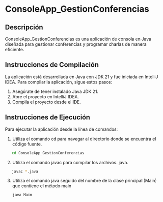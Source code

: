 # ConsoleApp_GestionConferencias

## Descripción

ConsoleApp_GestionConferencias es una aplicación de consola en Java diseñada para gestionar conferencias y programar charlas de manera eficiente.

## Instrucciones de Compilación

La aplicación está desarrollada en Java con JDK 21 y fue iniciada en IntelliJ IDEA. Para compilar la aplicación, sigue estos pasos:

1. Asegúrate de tener instalado Java JDK 21.
2. Abre el proyecto en IntelliJ IDEA.
3. Compila el proyecto desde el IDE.

## Instrucciones de Ejecución

Para ejecutar la aplicación desde la línea de comandos:

1. Utiliza el comando cd para navegar al directorio donde se encuentra el código fuente.
```bash
   cd ConsoleApp_GestionConferencias
```
2. Utiliza el comando javac para compilar los archivos .java.
```bash
   javac *.java
```
3. Utiliza el comando java seguido del nombre de la clase principal (Main) que contiene el método main

   ```bash
   java Main

